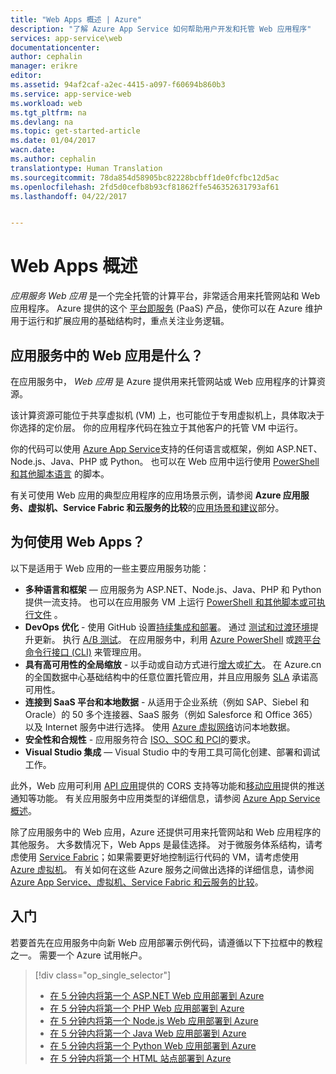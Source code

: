 ```yaml
---
title: "Web Apps 概述 | Azure"
description: "了解 Azure App Service 如何帮助用户开发和托管 Web 应用程序"
services: app-service\web
documentationcenter: 
author: cephalin
manager: erikre
editor: 
ms.assetid: 94af2caf-a2ec-4415-a097-f60694b860b3
ms.service: app-service-web
ms.workload: web
ms.tgt_pltfrm: na
ms.devlang: na
ms.topic: get-started-article
ms.date: 01/04/2017
wacn.date: 
ms.author: cephalin
translationtype: Human Translation
ms.sourcegitcommit: 78da854d58905bc82228bcbff1de0fcfbc12d5ac
ms.openlocfilehash: 2fd5d0cefb8b93cf81862ffe546352631793af61
ms.lasthandoff: 04/22/2017


---
```

# <a name="web-apps-overview"></a>Web Apps 概述
*应用服务 Web 应用* 是一个完全托管的计算平台，非常适合用来托管网站和 Web 应用程序。 Azure 提供的这个 [平台即服务](https://en.wikipedia.org/wiki/Platform_as_a_service) (PaaS) 产品，使你可以在 Azure 维护用于运行和扩展应用的基础结构时，重点关注业务逻辑。

## <a name="what-is-a-web-app-in-app-service"></a>应用服务中的 Web 应用是什么？
在应用服务中， *Web 应用* 是 Azure 提供用来托管网站或 Web 应用程序的计算资源。  

该计算资源可能位于共享虚拟机 (VM) 上，也可能位于专用虚拟机上，具体取决于你选择的定价层。 你的应用程序代码在独立于其他客户的托管 VM 中运行。

你的代码可以使用 [Azure App Service](../app-service/app-service-value-prop-what-is.md)支持的任何语言或框架，例如 ASP.NET、Node.js、Java、PHP 或 Python。 也可以在 Web 应用中运行使用 [PowerShell 和其他脚本语言](web-sites-create-web-jobs.md#acceptablefiles) 的脚本。

有关可使用 Web 应用的典型应用程序的应用场景示例，请参阅 **Azure 应用服务、虚拟机、Service Fabric 和云服务的比较**的[应用场景和建议](choose-web-site-cloud-service-vm.md#scenarios)部分。

## <a name="why-use-web-apps"></a>为何使用 Web Apps？
以下是适用于 Web 应用的一些主要应用服务功能：

* **多种语言和框架** — 应用服务为 ASP.NET、Node.js、Java、PHP 和 Python 提供一流支持。 也可以在应用服务 VM 上运行 [PowerShell 和其他脚本或可执行文件](web-sites-create-web-jobs.md) 。
* **DevOps 优化** - 使用 GitHub 设置[持续集成和部署](app-service-continuous-deployment.md)。 通过 [测试和过渡环境](web-sites-staged-publishing.md)提升更新。 执行 [A/B 测试](app-service-web-test-in-production-get-start.md)。 在应用服务中，利用 [Azure PowerShell](https://docs.microsoft.com/powershell/azureps-cmdlets-docs) 或[跨平台命令行接口 (CLI)](../cli-install-nodejs.md) 来管理应用。
* **具有高可用性的全局缩放** - 以手动或自动方式进行[增大](web-sites-scale.md)或[扩大](../monitoring-and-diagnostics/insights-how-to-scale.md)。 在 Azure.cn 的全国数据中心基础结构中的任意位置托管应用，并且应用服务 [SLA](https://www.azure.cn/support/sla/app-service/) 承诺高可用性。
* **连接到 SaaS 平台和本地数据** - 从适用于企业系统（例如 SAP、Siebel 和 Oracle）的 50 多个连接器、SaaS 服务（例如 Salesforce 和 Office 365）以及 Internet 服务中进行选择。 使用 [Azure 虚拟网络](app-service-vnet-integration-powershell.md)访问本地数据。
* **安全性和合规性** - 应用服务符合 [ISO、SOC 和 PCI](https://www.trustcenter.cn/)的要求。
* **Visual Studio 集成** — Visual Studio 中的专用工具可简化创建、部署和调试工作。

此外，Web 应用可利用 [API 应用](../app-service-api/app-service-api-apps-why-best-platform.md)提供的 CORS 支持等功能和[移动应用](../app-service-mobile/app-service-mobile-value-prop.md)提供的推送通知等功能。 有关应用服务中应用类型的详细信息，请参阅 [Azure App Service 概述](../app-service/app-service-value-prop-what-is.md)。

除了应用服务中的 Web 应用，Azure 还提供可用来托管网站和 Web 应用程序的其他服务。 大多数情况下，Web Apps 是最佳选择。  对于微服务体系结构，请考虑使用 [Service Fabric](/service-fabric)；如果需要更好地控制运行代码的 VM，请考虑使用 [Azure 虚拟机](/virtual-machines/)。 有关如何在这些 Azure 服务之间做出选择的详细信息，请参阅 [Azure App Service、虚拟机、Service Fabric 和云服务的比较](choose-web-site-cloud-service-vm.md)。

## <a name="getting-started"></a>入门
若要首先在应用服务中向新 Web 应用部署示例代码，请遵循以下下拉框中的教程之一。 需要一个 Azure 试用帐户。

> [!div class="op_single_selector"]
> * [在 5 分钟内将第一个 ASP.NET Web 应用部署到 Azure](app-service-web-get-started-dotnet.md)
> * [在 5 分钟内将第一个 PHP Web 应用部署到 Azure](app-service-web-get-started-php.md)
> * [在 5 分钟内将第一个 Node.js Web 应用部署到 Azure](app-service-web-get-started-nodejs.md)
> * [在 5 分钟内将第一个 Java Web 应用部署到 Azure](app-service-web-get-started-java.md)
> * [在 5 分钟内将第一个 Python Web 应用部署到 Azure](app-service-web-get-started-python.md)
> * [在 5 分钟内将第一个 HTML 站点部署到 Azure](app-service-web-get-started-html.md)
> 
>

